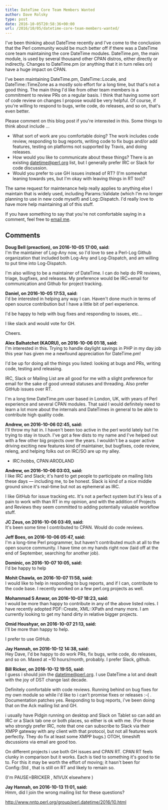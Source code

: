 ```yaml
---
title: DateTime Core Team Members Wanted
author: Dave Rolsky
type: post
date: 2016-10-05T20:58:36+00:00
url: /2016/10/05/datetime-core-team-members-wanted/
---
```

I've been thinking about DateTime recently and I've come to the conclusion that the Perl community would be much better off if there was a DateTime core team maintaining the core DateTime modules. DateTime.pm, the main module, is used by several thousand other CPAN distros, either directly or indirectly. Changes to DateTime.pm (or anything that it in turn relies on) have a huge impact on CPAN.

I've been maintaining DateTime.pm, DateTime::Locale, and DateTime::TimeZone as a mostly solo effort for a long time, but that's not a good thing. The main thing I'd like from other team members is a commitment to review PRs on a regular basis. I think that having some sort of code review on changes I propose would be very helpful. Of course, if you're willing to respond to bugs, write code, do releases, and so on, that's even better.

Please comment on this blog post if you're interested in this. Some things to think about include ...

  * What sort of work are you comfortable doing? The work includes code review, responding to bug reports, writing code to fix bugs and/or add features, testing on platforms not supported by Travis, and doing releases.
  * How would you like to communicate about these things? There is an existing datetime@perl.org list, but I generally prefer IRC or Slack for code discussion.
  * Would you prefer to use GH issues instead of RT? (I'm somewhat leaning towards yes, but I'm okay with leaving things in RT too)?

The same request for maintenance help really applies to anything else I maintain that is widely used, including Params::Validate (which I'm no longer planning to use in new code myself) and Log::Dispatch. I'd really love to have more help maintaining all of this stuff.

If you have something to say that you're not comfortable saying in a comment, feel free to [email me][1].

 [1]: mailto:autarch@urth.org

## Comments

**Doug Bell (preaction), on 2016-10-05 17:00, said:**  
I'm the maintainer of Log-Any now, so I'd love to see a Perl-Log Github organization that included both Log-Any and Log-Dispatch, and am willing to put time into Log-Dispatch.

I'm also willing to be a maintainer of DateTime. I can do help do PR reviews, triage, bugfixes, and releases. My preference would be IRC+email for communication and Github for project tracking.

**Daniel, on 2016-10-05 17:53, said:**  
I'd be interested in helping any way I can. Haven't done much in terms of open source contribution but I have a little bit of perl experience. 

I'd be happy to help with bug fixes and responding to issues, etc...

I like slack and would vote for GH.

Cheers.

**Alex Balhatchet (KAORU), on 2016-10-06 01:18, said:**  
I'm interested in this. Trying to handle daylight savings in PHP in my day job this year has given me a newfound appreciation for DateTime.pm!

I'd be up for doing all the things you listed: looking at bugs and PRs, writing code, testing and releasing.

IRC, Slack or Mailing List are all good for me with a slight preference for email for the sake of good unread statuses and threading. Also prefer GitHub issues over RT.

I'm a long time DateTime.pm user based in London, UK, with years of Perl experience and several CPAN modules. That said I would definitely need to learn a lot more about the internals and DateTimes in general to be able to contribute high quality code.

**Andrew, on 2016-10-06 02:45, said:**  
I'll throw my hat in. I haven't been too active in the perl world lately but I'm trying to stay in touch. I've got a few dists to my name and I've helped out with a few other big projects over the years. I wouldn't be a super active driving exciting new features kind of maintainer, but bugfixes, code review, releng, and helping folks out on IRC/SO are up my alley.

- IRC:hobbs, CPAN:ARODLAND

**Andrew, on 2016-10-06 03:03, said:**  
I like IRC and Slack; it's hard to get people to participate on mailing lists these days — including me, to be honest. Slack is kind of a nice middle ground since it's real-time but not as ephemeral as IRC.

I like GitHub for issue tracking etc. It's not a perfect system but it's less of a pain to work with than RT in my opinion, and with the addition of Projects and Reviews they seem committed to adding potentially valuable workflow stuff.

**JC Zeus, on 2016-10-06 03:49, said:**  
It's been some time I contributed to CPAN. Would do code reviews.

**Jeff Boes, on 2016-10-06 05:47, said:**  
I'm a long-time Perl programmer, but haven't contributed much at all to the open source community. I have time on my hands right now (laid off at the end of September, searching for another job).

**Dominic, on 2016-10-07 10:05, said:**  
I'd be happy to help

**Mohit Chawla, on 2016-10-07 11:58, said:**  
I would like to help in responding to bug reports, and if I can, contribute to the code base. I recently worked on a few perl.org projects as well.

**Mohammad S Anwar, on 2016-10-07 18:23, said:**  
I would be more than happy to contribute in any of the above listed roles. I have recently adopted PDF::Create, XML::XPath and many more. I am currently looking to get my hand dirty in relative bigger projects.

**Omid Houshyar, on 2016-10-07 21:13, said:**  
I'll be more than happy to help.

I prefer to use GitHub.

**Jay Hannah, on 2016-10-12 14:38, said:**  
Hey Dave, I'd be happy to do work PRs, fix bugs, write code, do releases, and so on. Maxed at ~10 hours/month, probably. I prefer Slack, github.

**Bill Ricker, on 2016-10-12 19:55, said:**  
I guess i should join the <datetime@perl.org>. I use DateTime a lot and dealt with the joy of DST change last decade. 

Definitely comfortable with code reviews. Running behind on bug fixes for my own module so while i'd like to i can't promise fixes or releases :-( . Documentation patches yes. Responding to bug reports, i've been doing that on the Ack mailing list and GH.

i usually have Pidgin running on desktop and Slack on Tablet so can add an IRC or a Slack tab one or both places, so either is ok with me. (For those who strongly prefer IRC, note that one can subscribe to Slack via their XMPP gateway with any client with that protocol, but not all features work perfectly. They do fix at least some XMPP bugs.) OTOH, timeshift dscussions via email are good too.

On different projects i use both GH issues and CPAN RT. CPAN RT feels clunky in comparison but it works. Each is tied to something it's good to tie to. For this it may be worth the effort of moving; it hasn't been for Config::Std , that is still on RT and likely to remain so.

(I'm PAUSE=BRICKER , N1VUX elsewhere )

**Jay Hannah, on 2016-10-13 11:01, said:**  
Hmm, did I join the wrong mailing list for these questions?

<http://www.nntp.perl.org/group/perl.datetime/2016/10.html>
